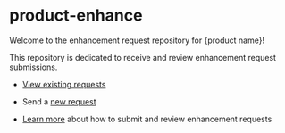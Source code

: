 # product-enhance

Welcome to the enhancement request repository for {product name}! 

This repository is dedicated to receive and review enhancement request submissions. 

* [View existing requests](https://github.com/emory-libraries/librarysearch-enhance/projects/1)

* Send a [new request](https://github.com/emory-libraries/librarysearch-enhance/issues/new?assignees=&labels=&template=feature_request.md&title=)

* [Learn more](https://github.com/emory-libraries/librarysearch-enhance/wiki) about how to submit and review enhancement requests


